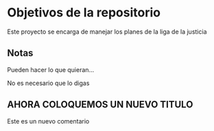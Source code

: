 # Objetivos de la repositorio

Este proyecto se encarga de manejar los planes de la liga de la justicia

## Notas

Pueden hacer lo que quieran...

No es necesario que lo digas

## AHORA COLOQUEMOS UN NUEVO TITULO

Este es un nuevo comentario
